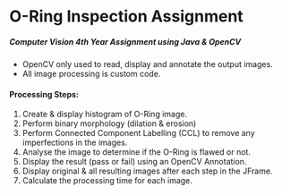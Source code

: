 # O-Ring Inspection Assignment
##### Computer Vision 4th Year Assignment using Java & OpenCV

* OpenCV only used to read, display and annotate the output images.
* All image processing is custom code.

#### Processing Steps:

1. Create & display histogram of O-Ring image.
2. Perform binary morphology (dilation & erosion)
3. Perform Connected Component Labelling (CCL) to remove any imperfections in the images.
4. Analyse the image to determine if the O-Ring is flawed or not.
5. Display the result (pass or fail) using an OpenCV Annotation.
6. Display original & all resulting images after each step in the JFrame.
7. Calculate the processing time for each image.
